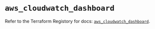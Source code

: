 # `aws_cloudwatch_dashboard`

Refer to the Terraform Registory for docs: [`aws_cloudwatch_dashboard`](https://registry.terraform.io/providers/hashicorp/aws/5.25.0/docs/resources/cloudwatch_dashboard).
